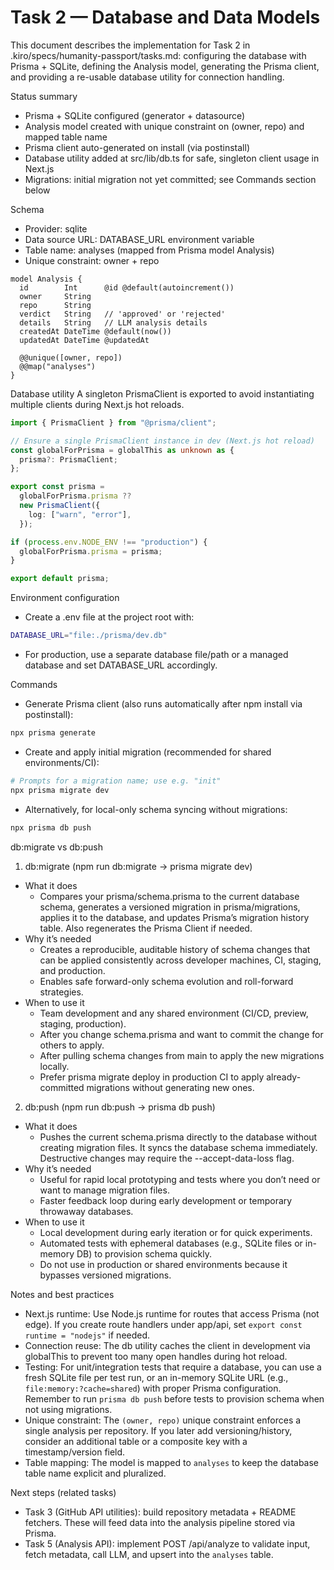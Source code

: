 # Task 2 — Database and Data Models

This document describes the implementation for Task 2 in .kiro/specs/humanity-passport/tasks.md: configuring the database with Prisma + SQLite, defining the Analysis model, generating the Prisma client, and providing a re-usable database utility for connection handling.

Status summary
- Prisma + SQLite configured (generator + datasource)
- Analysis model created with unique constraint on (owner, repo) and mapped table name
- Prisma client auto-generated on install (via postinstall)
- Database utility added at src/lib/db.ts for safe, singleton client usage in Next.js
- Migrations: initial migration not yet committed; see Commands section below

Schema
- Provider: sqlite
- Data source URL: DATABASE_URL environment variable
- Table name: analyses (mapped from Prisma model Analysis)
- Unique constraint: owner + repo

```prisma path=/Users/jayvicsanantonio/Developer/ai-humanity-passport/prisma/schema.prisma start=13
model Analysis {
  id        Int      @id @default(autoincrement())
  owner     String
  repo      String
  verdict   String   // 'approved' or 'rejected'
  details   String   // LLM analysis details
  createdAt DateTime @default(now())
  updatedAt DateTime @updatedAt

  @@unique([owner, repo])
  @@map("analyses")
}
```

Database utility
A singleton PrismaClient is exported to avoid instantiating multiple clients during Next.js hot reloads.

```ts path=/Users/jayvicsanantonio/Developer/ai-humanity-passport/src/lib/db.ts start=1
import { PrismaClient } from "@prisma/client";

// Ensure a single PrismaClient instance in dev (Next.js hot reload)
const globalForPrisma = globalThis as unknown as {
  prisma?: PrismaClient;
};

export const prisma =
  globalForPrisma.prisma ??
  new PrismaClient({
    log: ["warn", "error"],
  });

if (process.env.NODE_ENV !== "production") {
  globalForPrisma.prisma = prisma;
}

export default prisma;
```

Environment configuration
- Create a .env file at the project root with:

```bash path=null start=null
DATABASE_URL="file:./prisma/dev.db"
```

- For production, use a separate database file/path or a managed database and set DATABASE_URL accordingly.

Commands
- Generate Prisma client (also runs automatically after npm install via postinstall):

```bash path=null start=null
npx prisma generate
```

- Create and apply initial migration (recommended for shared environments/CI):

```bash path=null start=null
# Prompts for a migration name; use e.g. "init"
npx prisma migrate dev
```

- Alternatively, for local-only schema syncing without migrations:

```bash path=null start=null
npx prisma db push
```


db:migrate vs db:push

1) db:migrate (npm run db:migrate → prisma migrate dev)
- What it does
  - Compares your prisma/schema.prisma to the current database schema, generates a versioned migration in prisma/migrations, applies it to the database, and updates Prisma’s migration history table. Also regenerates the Prisma Client if needed.
- Why it’s needed
  - Creates a reproducible, auditable history of schema changes that can be applied consistently across developer machines, CI, staging, and production.
  - Enables safe forward-only schema evolution and roll-forward strategies.
- When to use it
  - Team development and any shared environment (CI/CD, preview, staging, production).
  - After you change schema.prisma and want to commit the change for others to apply.
  - After pulling schema changes from main to apply the new migrations locally.
  - Prefer prisma migrate deploy in production CI to apply already-committed migrations without generating new ones.

2) db:push (npm run db:push → prisma db push)
- What it does
  - Pushes the current schema.prisma directly to the database without creating migration files. It syncs the database schema immediately. Destructive changes may require the --accept-data-loss flag.
- Why it’s needed
  - Useful for rapid local prototyping and tests where you don’t need or want to manage migration files.
  - Faster feedback loop during early development or temporary throwaway databases.
- When to use it
  - Local development during early iteration or for quick experiments.
  - Automated tests with ephemeral databases (e.g., SQLite files or in-memory DB) to provision schema quickly.
  - Do not use in production or shared environments because it bypasses versioned migrations.

Notes and best practices
- Next.js runtime: Use Node.js runtime for routes that access Prisma (not edge). If you create route handlers under app/api, set `export const runtime = "nodejs"` if needed.
- Connection reuse: The db utility caches the client in development via globalThis to prevent too many open handles during hot reload.
- Testing: For unit/integration tests that require a database, you can use a fresh SQLite file per test run, or an in-memory SQLite URL (e.g., `file:memory:?cache=shared`) with proper Prisma configuration. Remember to run `prisma db push` before tests to provision schema when not using migrations.
- Unique constraint: The `(owner, repo)` unique constraint enforces a single analysis per repository. If you later add versioning/history, consider an additional table or a composite key with a timestamp/version field.
- Table mapping: The model is mapped to `analyses` to keep the database table name explicit and pluralized.

Next steps (related tasks)
- Task 3 (GitHub API utilities): build repository metadata + README fetchers. These will feed data into the analysis pipeline stored via Prisma.
- Task 5 (Analysis API): implement POST /api/analyze to validate input, fetch metadata, call LLM, and upsert into the `analyses` table.

